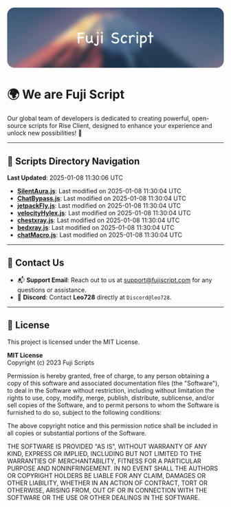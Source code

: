 ![Banner](.github/b.webp)

# 🌍 **We are Fuji Script**

Our global team of developers is dedicated to creating powerful, open-source scripts for Rise Client, designed to enhance your experience and unlock new possibilities! 🌟

---
<!-- SCRIPTS_NAVIGATION_START -->
## 📂 **Scripts Directory Navigation**

**Last Updated**: 2025-01-08 11:30:06 UTC

- **[SilentAura.js](scripts/SilentAura.js)**: Last modified on 2025-01-08 11:30:04 UTC
- **[ChatBypass.js](scripts/ChatBypass.js)**: Last modified on 2025-01-08 11:30:04 UTC
- **[jetpackFly.js](scripts/jetpackFly.js)**: Last modified on 2025-01-08 11:30:04 UTC
- **[velocityHylex.js](scripts/velocityHylex.js)**: Last modified on 2025-01-08 11:30:04 UTC
- **[chestxray.js](scripts/chestxray.js)**: Last modified on 2025-01-08 11:30:04 UTC
- **[bedxray.js](scripts/bedxray.js)**: Last modified on 2025-01-08 11:30:04 UTC
- **[chatMacro.js](scripts/chatMacro.js)**: Last modified on 2025-01-08 11:30:04 UTC

<!-- SCRIPTS_NAVIGATION_END -->

---

## 💬 **Contact Us**  
- 📬 **Support Email**: Reach out to us at [support@fujiscript.com](mailto:support@fujiscript.com) for any questions or assistance.  
- 💬 **Discord**: Contact **Leo728** directly at `Discord@leo728`.

---

## 📜 **License**

This project is licensed under the MIT License.  

**MIT License**  
Copyright (c) 2023 Fuji Scripts  

Permission is hereby granted, free of charge, to any person obtaining a copy of this software and associated documentation files (the "Software"), to deal in the Software without restriction, including without limitation the rights to use, copy, modify, merge, publish, distribute, sublicense, and/or sell copies of the Software, and to permit persons to whom the Software is furnished to do so, subject to the following conditions:  

The above copyright notice and this permission notice shall be included in all copies or substantial portions of the Software.  

THE SOFTWARE IS PROVIDED "AS IS", WITHOUT WARRANTY OF ANY KIND, EXPRESS OR IMPLIED, INCLUDING BUT NOT LIMITED TO THE WARRANTIES OF MERCHANTABILITY, FITNESS FOR A PARTICULAR PURPOSE AND NONINFRINGEMENT. IN NO EVENT SHALL THE AUTHORS OR COPYRIGHT HOLDERS BE LIABLE FOR ANY CLAIM, DAMAGES OR OTHER LIABILITY, WHETHER IN AN ACTION OF CONTRACT, TORT OR OTHERWISE, ARISING FROM, OUT OF OR IN CONNECTION WITH THE SOFTWARE OR THE USE OR OTHER DEALINGS IN THE SOFTWARE.  
